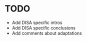 # TODO

* Add DISA specific intros
* Add DISA specific conclusions
* Add comments about adaptations

